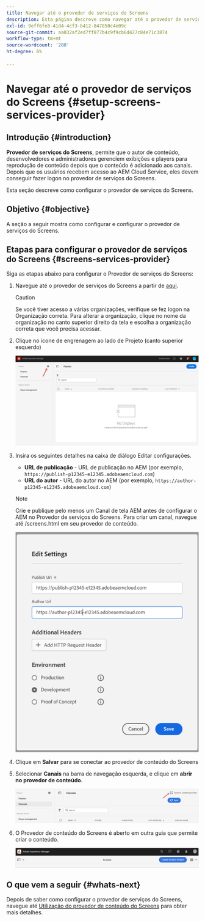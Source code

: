 ```yaml
---
title: Navegar até o provedor de serviços do Screens
description: Esta página descreve como navegar até o provedor de serviços do Screens.
exl-id: 9eff6fe8-41d4-4cf3-b412-847850c4e09c
source-git-commit: aa032af2ed7ff877b4c9f9cb6d427c84e71c3874
workflow-type: tm+mt
source-wordcount: '280'
ht-degree: 6%

---
```


# Navegar até o provedor de serviços do Screens {#setup-screens-services-provider}

## Introdução {#introduction}

**Provedor de serviços do Screens**, permite que o autor de conteúdo, desenvolvedores e administradores gerenciem exibições e players para reprodução de conteúdo depois que o conteúdo é adicionado aos canais. Depois que os usuários recebem acesso ao AEM Cloud Service, eles devem conseguir fazer logon no provedor de serviços do Screens.

Esta seção descreve como configurar o provedor de serviços do Screens.


## Objetivo {#objective}

A seção a seguir mostra como configurar e configurar o provedor de serviços do Screens.

## Etapas para configurar o provedor de serviços do Screens {#screens-services-provider}

Siga as etapas abaixo para configurar o Provedor de serviços do Screens:

1. Navegue até o provedor de serviços do Screens a partir de [aqui](https://experience.adobe.com/screens).

   >[!CAUTION]
   >Se você tiver acesso a várias organizações, verifique se fez logon na Organização correta. Para alterar a organização, clique no nome da organização no canto superior direito da tela e escolha a organização correta que você precisa acessar.

2. Clique no ícone de engrenagem ao lado de Projeto (canto superior esquerdo)

   ![imagem](/help/screens-cloud/assets/configure/configure-screens0.png)

3. Insira os seguintes detalhes na caixa de diálogo Editar configurações.
   * **URL de publicação** - URL de publicação no AEM (por exemplo, `https://publish-p12345-e12345.adobeaemcloud.com`)
   * **URL do autor** - URL do autor no AEM (por exemplo, `https://author-p12345-e12345.adobeaemcloud.com`)

   >[!NOTE]
   >Crie e publique pelo menos um Canal de tela AEM antes de configurar o AEM no Provedor de serviços do Screens. Para criar um canal, navegue até /screens.html em seu provedor de conteúdo.

   ![imagem](/help/screens-cloud/assets/configure/configure-screens4.png)

4. Clique em **Salvar** para se conectar ao provedor de conteúdo do Screens

5. Selecionar **Canais** na barra de navegação esquerda, e clique em **abrir no provedor de conteúdo**.

   ![imagem](/help/screens-cloud/assets/configure/configure-screens1.png)

6. O Provedor de conteúdo do Screens é aberto em outra guia que permite criar o conteúdo.

   ![imagem](/help/screens-cloud/assets/configure/configure-screens2.png)

## O que vem a seguir {#whats-next}

Depois de saber como configurar o provedor de serviços do Screens, navegue até [Utilização do provedor de conteúdo do Screens](https://experienceleague.adobe.com/docs/experience-manager-cloud-service/content/screens-as-cloud-service/configure-screens-cloud/using-screens-content-provider.html#screens-content-provider) para obter mais detalhes.
